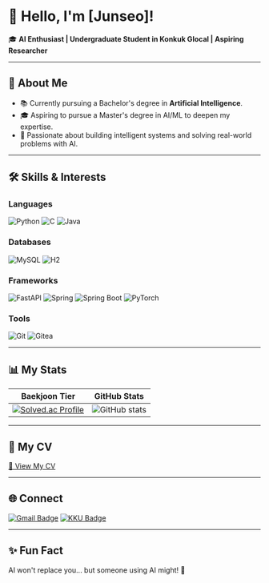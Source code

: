 # 👋 Hello, I'm [Junseo]!

🎓 **AI Enthusiast | Undergraduate Student in Konkuk Glocal | Aspiring Researcher**

---

## 🌟 About Me
- 📚 Currently pursuing a Bachelor's degree in **Artificial Intelligence**.
- 🎓 Aspiring to pursue a Master's degree in AI/ML to deepen my expertise.
- 🧠 Passionate about building intelligent systems and solving real-world problems with AI.

---

## 🛠️ Skills & Interests

### **Languages**
![Python](https://img.shields.io/badge/-Python-3776AB?style=flat-square&logo=Python&logoColor=white)
![C](https://img.shields.io/badge/-C-A8B9CC?style=flat-square&logo=C&logoColor=white)
![Java](https://img.shields.io/badge/-Java-007396?style=flat-square&logo=Java&logoColor=white)

### **Databases**
![MySQL](https://img.shields.io/badge/-MySQL-4479A1?style=flat-square&logo=MySQL&logoColor=white)
![H2](https://img.shields.io/badge/-H2-003366?style=flat-square&logo=H2&logoColor=white)

### **Frameworks**
![FastAPI](https://img.shields.io/badge/-FastAPI-009688?style=flat-square&logo=FastAPI&logoColor=white)
![Spring](https://img.shields.io/badge/-Spring-6DB33F?style=flat-square&logo=Spring&logoColor=white)
![Spring Boot](https://img.shields.io/badge/-Spring%20Boot-6DB33F?style=flat-square&logo=Spring-Boot&logoColor=white)
![PyTorch](https://img.shields.io/badge/-PyTorch-EE4C2C?style=flat-square&logo=PyTorch&logoColor=white)

### **Tools**
![Git](https://img.shields.io/badge/-Git-F05032?style=flat-square&logo=Git&logoColor=white)
![Gitea](https://img.shields.io/badge/-Gitea-609926?style=flat-square&logo=Gitea&logoColor=white)

---

## 📊 My Stats

| **Baekjoon Tier** | **GitHub Stats** |
|:------------------:|:----------------:|
| [![Solved.ac Profile](http://mazassumnida.wtf/api/v2/generate_badge?boj=plot1123)](https://solved.ac/plot1123/) | ![GitHub stats](https://github-readme-stats.vercel.app/api?username=Junseo1026&show_icons=true&theme=radical) |

---

## 📄 My CV
[📂 View My CV](https://your-link-to-cv.com)

---

## 🌐 Connect
[![Gmail Badge](https://img.shields.io/badge/-gmail-D14836?style=flat-square&logo=Gmail&logoColor=white)](mailto:sonjunseo86@gmail.com) [![KKU Badge](https://img.shields.io/badge/-KKU-0056D2?style=flat-square&logo=Microsoft-Outlook&logoColor=white)](mailto:plot1124@kku.ac.kr)
<!-- - 💼 LinkedIn: [linkedin.com/in/yourprofile](https://linkedin.com/in/yourprofile) -->

---

## ✨ Fun Fact
AI won't replace you... but someone using AI might! 🤖
